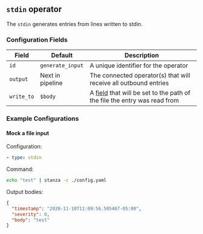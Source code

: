## `stdin` operator

The `stdin` generates entries from lines written to stdin.

### Configuration Fields

| Field             | Default          | Description                                                                                      |
| ---               | ---              | ---                                                                                              |
| `id`              | `generate_input` | A unique identifier for the operator                                                             |
| `output`          | Next in pipeline | The connected operator(s) that will receive all outbound entries                                 |
| `write_to`        | `$body`          | A [field](/docs/types/field.md) that will be set to the path of the file the entry was read from |

### Example Configurations

#### Mock a file input

Configuration:
```yaml
- type: stdin
```

Command:
```bash
echo "test" | stanza -c ./config.yaml
```

Output bodies:
```json
{
  "timestamp": "2020-11-10T11:09:56.505467-05:00",
  "severity": 0,
  "body": "test"
}
```
